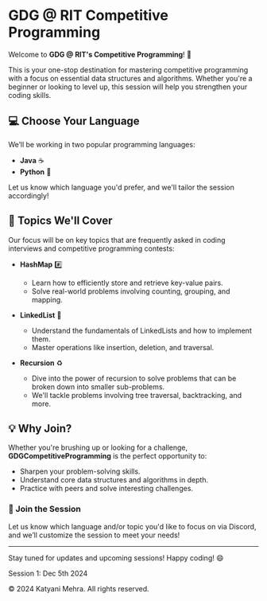 # GDG @ RIT Competitive Programming

Welcome to **GDG @ RIT's Competitive Programming**! 🚀

This is your one-stop destination for mastering competitive programming with a focus on essential data structures and algorithms. Whether you're a beginner or looking to level up, this session will help you strengthen your coding skills.

## 💻 Choose Your Language

We’ll be working in two popular programming languages:

- **Java** ☕️
- **Python** 🐍

Let us know which language you'd prefer, and we'll tailor the session accordingly!

## 🔑 Topics We'll Cover

Our focus will be on key topics that are frequently asked in coding interviews and competitive programming contests:

- **HashMap** #️⃣
  - Learn how to efficiently store and retrieve key-value pairs.
  - Solve real-world problems involving counting, grouping, and mapping.

- **LinkedList** 🔗
  - Understand the fundamentals of LinkedLists and how to implement them.
  - Master operations like insertion, deletion, and traversal.

- **Recursion** ♻️
  - Dive into the power of recursion to solve problems that can be broken down into smaller sub-problems.
  - We'll tackle problems involving tree traversal, backtracking, and more.

## 💡 Why Join?

Whether you're brushing up or looking for a challenge, **GDGCompetitiveProgramming** is the perfect opportunity to:

- Sharpen your problem-solving skills.
- Understand core data structures and algorithms in depth.
- Practice with peers and solve interesting challenges.

### 🤝 Join the Session

Let us know which language and/or topic you'd like to focus on via Discord, and we’ll customize the session to meet your needs!

---

Stay tuned for updates and upcoming sessions! Happy coding! 😄


Session 1: Dec 5th 2024


© 2024 Katyani Mehra. All rights reserved.